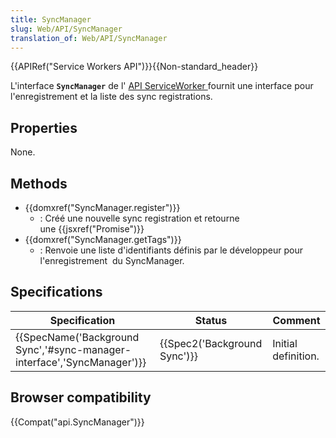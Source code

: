 ```yaml
---
title: SyncManager
slug: Web/API/SyncManager
translation_of: Web/API/SyncManager
---
```

{{APIRef("Service Workers API")}}{{Non-standard_header}}

L'interface **`SyncManager`** de l' [API ServiceWorker ](/en-US/docs/Web/API/ServiceWorker_API)fournit une interface pour l'enregistrement et la liste des sync registrations.

## Properties

None.

## Methods

- {{domxref("SyncManager.register")}}
  - : Créé une nouvelle sync registration et retourne une {{jsxref("Promise")}}
- {{domxref("SyncManager.getTags")}}
  - : Renvoie une liste d'identifiants définis par le développeur pour l'enregistrement  du SyncManager.

## Specifications

| Specification                                                                                    | Status                               | Comment             |
| ------------------------------------------------------------------------------------------------ | ------------------------------------ | ------------------- |
| {{SpecName('Background Sync','#sync-manager-interface','SyncManager')}} | {{Spec2('Background Sync')}} | Initial definition. |

## Browser compatibility

{{Compat("api.SyncManager")}}
